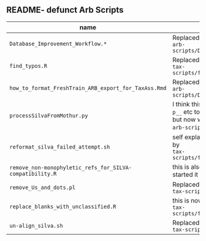 ## README- defunct Arb Scripts


name													                            | Why it sucks  
----------------------------------------------------------|-----------------------
`Database_Improvement_Workflow.*`                           | Replaced by<br>`arb-scripts/Direcstions_Create_New_FreshTrain_Release.*`
`find_typos.R`											                      | Replaced by<br>`tax-scripts/force_consistent_nomenclature_on_database.R`
`how_to_format_FreshTrain_ARB_export_for_TaxAss.Rmd`         | Replaced by<br>`arb-scripts/Direcstions_Create_New_FreshTrain_Release.*`
`processSilvaFromMothur.py`								                | I think this was an old version when we added<br>`p__` etc to silva to match gg/freshtrain,<br>but now we instead remove those from FreshTrain<br>`arb-scripts/remove_gg_taxa_level_prefixes.sh`.  
`reformat_silva_failed_attempt.sh`						            | self explanatory in the name, lol. pretty sure done now by <br>`tax-scripts/force_consistent_nomenclature_on_database.R`  
`remove_non-monophyletic_refs_for_SILVA-compatibility.R`  | this is also an incomplete script-<br>started it but then just did it manually.  
`remove_Us_and_dots.pl`                                                     | Replaced by<br>`tax-scripts/reformat_fasta.R`
`replace_blanks_with_unclassified.R`					            | this is now done by<br>`tax-scripts/force_consistent_nomenclature_on_database.R`    
`un-align_silva.sh`                                                         | Replaced by<br>`tax-scripts/reformat_fasta.R`
